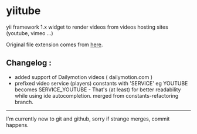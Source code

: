 # yiitube

yii framework 1.x widget to render videos from videos hosting sites (youtube, vimeo ...)

Original file extension comes from [here](http://www.yiiframework.com/extension/yiitube).

## Changelog :

- added support of Dailymotion videos ( dailymotion.com )
- prefixed video service (players) constants with 'SERVICE' eg YOUTUBE becomes SERVICE_YOUTUBE - That's (at least) for better readability while using ide autocompletion. merged from constants-refactoring branch.


---

I'm currently new to git and github, sorry if strange merges, commit happens.

